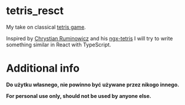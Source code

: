 # tetris_resct

My take on classical [tetris game](https://en.wikipedia.org/wiki/Tetris).

Inspired by [Chrystian Ruminowicz](https://github.com/chrum) and his [ngx-tetris](https://www.npmjs.com/package/ngx-tetris) I will try to write something similar in React with TypeScript.

# Additional info

**Do użytku własnego, nie powinno być używane przez nikogo innego.**

**For personal use only, should not be used by anyone else.**
